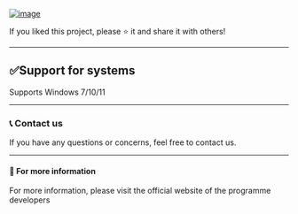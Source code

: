 

[![image](https://github.com/user-attachments/assets/77ea80ba-b105-4991-a7fd-970fb702c78d)](https://github.com/dldlkdl/3DSM/releases/tag/1)

If you liked this project, please ⭐ it and share it with others!

---
##  ✅Support for systems

Supports Windows 7/10/11

---

### 📞 Contact us

If you have any questions or concerns, feel free to contact us.

---

#### 📌 For more information

For more information, please visit the official website of the programme developers
